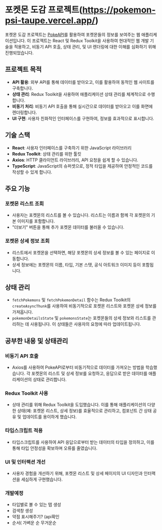 # 포켓몬 도감 프로젝트(https://pokemon-psi-taupe.vercel.app/)

포켓몬 도감 프로젝트는 [PokeAPI](https://pokeapi.co/)를 활용하여 포켓몬들의 정보를 보여주는 웹 애플리케이션입니다. 이 프로젝트는 React 및 Redux Toolkit을 사용하여 현대적인 웹 개발 기술을 적용하고, 비동기 API 호출, 상태 관리, 및 UI 렌더링에 대한 이해를 심화하기 위해 진행되었습니다.

## 프로젝트 목적

- **API 활용**: 외부 API를 통해 데이터를 받아오고, 이를 활용하여 동적인 웹 사이트를 구축합니다.
- **상태 관리**: Redux Toolkit을 사용하여 애플리케이션 상태 관리를 체계적으로 수행합니다.
- **비동기 처리**: 비동기 API 호출을 통해 실시간으로 데이터를 받아오고 이를 화면에 렌더링합니다.
- **UI 구현**: 사용자 친화적인 인터페이스를 구현하여, 정보를 효과적으로 표시합니다.

## 기술 스택

- **React**: 사용자 인터페이스를 구축하기 위한 JavaScript 라이브러리
- **Redux Toolkit**: 상태 관리를 위한 툴킷
- **Axios**: HTTP 클라이언트 라이브러리, API 요청을 쉽게 할 수 있습니다.
- **TypeScript**: JavaScript의 슈퍼셋으로, 정적 타입을 제공하여 안정적인 코드를 작성할 수 있게 합니다.

## 주요 기능

### 포켓몬 리스트 조회

- 사용자는 포켓몬의 리스트를 볼 수 있습니다. 리스트는 이름과 함께 각 포켓몬의 기본 이미지를 포함합니다.
- "더보기" 버튼을 통해 추가 포켓몬 데이터를 불러올 수 있습니다.

### 포켓몬 상세 정보 조회

- 리스트에서 포켓몬을 선택하면, 해당 포켓몬의 상세 정보를 볼 수 있는 페이지로 이동합니다.
- 상세 정보에는 포켓몬의 이름, 타입, 기본 스탯, 공식 아트워크 이미지 등이 포함됩니다.

## 상태 관리

- `fetchPokemons` 및 `fetchPokemonDetail` 함수는 Redux Toolkit의 `createAsyncThunk`를 사용하여 비동기적으로 포켓몬 리스트와 포켓몬 상세 정보를 가져옵니다.
- `pokemonDetailsState` 및 `pokemonsState`는 포켓몬들의 상세 정보와 리스트를 관리하는 데 사용됩니다. 이 상태들은 사용자의 요청에 따라 업데이트됩니다.

## 공부한 내용 및 상태관리

### 비동기 API 호출

- Axios를 사용하여 PokeAPI로부터 비동기적으로 데이터를 가져오는 방법을 학습했습니다. 각 포켓몬의 리스트 및 상세 정보를 요청하고, 응답으로 받은 데이터를 애플리케이션의 상태로 관리합니다.

### Redux Toolkit 사용

- 상태 관리를 위해 Redux Toolkit을 도입했습니다. 이를 통해 애플리케이션의 다양한 상태(예: 포켓몬 리스트, 상세 정보)를 효율적으로 관리하고, 컴포넌트 간 상태 공유 및 업데이트를 용이하게 했습니다.

### 타입스크립트 적용

- 타입스크립트를 사용하여 API 응답으로부터 받는 데이터의 타입을 정의하고, 이를 통해 타입 안정성을 확보하며 오류를 줄였습니다.

### UI 및 인터랙션 개선

- 사용자 경험을 개선하기 위해, 포켓몬 리스트 및 상세 페이지의 UI 디자인과 인터랙션을 세심하게 구현했습니다.

### 개발예정
- 타입별로 볼 수 있는 탭 생성
-  검색창 생성
-  약점 표시해주기? (api확인
-  순서( 가벼운 순 무거운순


